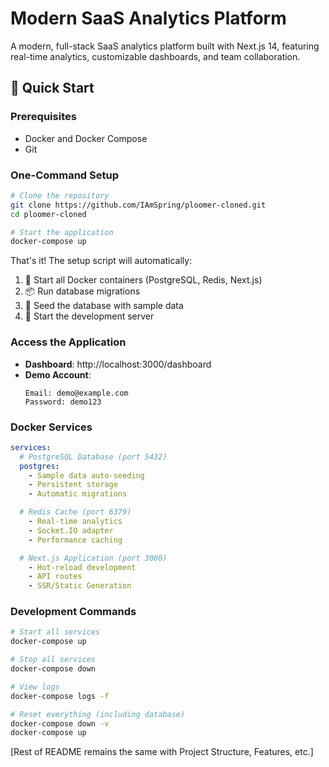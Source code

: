 # Modern SaaS Analytics Platform

A modern, full-stack SaaS analytics platform built with Next.js 14, featuring real-time analytics, customizable dashboards, and team collaboration.

## 🚀 Quick Start

### Prerequisites
- Docker and Docker Compose
- Git

### One-Command Setup
```bash
# Clone the repository
git clone https://github.com/IAmSpring/ploomer-cloned.git
cd ploomer-cloned

# Start the application
docker-compose up
```

That's it! The setup script will automatically:
1. 🐳 Start all Docker containers (PostgreSQL, Redis, Next.js)
2. 📦 Run database migrations
3. 🌱 Seed the database with sample data
4. 🚀 Start the development server

### Access the Application
- **Dashboard**: http://localhost:3000/dashboard
- **Demo Account**:
  ```
  Email: demo@example.com
  Password: demo123
  ```

### Docker Services
```yaml
services:
  # PostgreSQL Database (port 5432)
  postgres:
    - Sample data auto-seeding
    - Persistent storage
    - Automatic migrations

  # Redis Cache (port 6379)
    - Real-time analytics
    - Socket.IO adapter
    - Performance caching

  # Next.js Application (port 3000)
    - Hot-reload development
    - API routes
    - SSR/Static Generation
```

### Development Commands
```bash
# Start all services
docker-compose up

# Stop all services
docker-compose down

# View logs
docker-compose logs -f

# Reset everything (including database)
docker-compose down -v
docker-compose up
```

[Rest of README remains the same with Project Structure, Features, etc.]